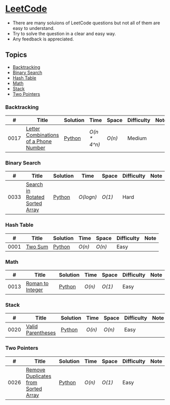 # [LeetCode](https://leetcode.com/problemset/algorithms/)
- There are many soluions of LeetCode questions but not all of them are easy to understand.
- Try to solve the question in a clear and easy way.
- Any feedback is appreciated.

## Topics
* [Backtracking](https://github.com/codingyen/CodeAlone#backtracking)
* [Binary Search](https://github.com/codingyen/CodeAlone#binary-search)
* [Hash Table](https://github.com/codingyen/CodeAlone#hash-table)
* [Math](https://github.com/codingyen/CodeAlone#math)
* [Stack](https://github.com/codingyen/CodeAlone#stack)
* [Two Pointers](https://github.com/codingyen/CodeAlone#two-pointers)

### Backtracking
|  #  | Title | Solution | Time | Space | Difficulty | Note | 
|-----|-------|----------|------|-------|------------|------|
0017| [Letter Combinations of a Phone Number](https://leetcode.com/problems/letter-combinations-of-a-phone-number/) | [Python](https://github.com/codingyen/CodeAlone/blob/master/Python/0017_letter_combinations_of_a_phone_number.py) | _O(n * 4^n)_ | _O(n)_ | Medium |

### Binary Search
|  #  | Title | Solution | Time | Space | Difficulty | Note | 
|-----|-------|----------|------|-------|------------|------|
0033| [Search in Rotated Sorted Array](https://leetcode.com/problems/search-in-rotated-sorted-array/) | [Python](https://github.com/codingyen/CodeAlone/blob/master/Python/0033_search_in_rotated_sorted_array.py) | _O(logn)_ | _O(1)_ | Hard |

### Hash Table
|  #  | Title | Solution | Time | Space | Difficulty | Note | 
|-----|-------|----------|------|-------|------------|------|
0001| [Two Sum](https://leetcode.com/problems/two-sum/) | [Python](https://github.com/codingyen/CodeAlone/blob/master/Python/0001_two_sum.py) | _O(n)_ | _O(n)_ | Easy |

### Math
|  #  | Title | Solution | Time | Space | Difficulty | Note | 
|-----|-------|----------|------|-------|------------|------|
0013| [Roman to Integer](https://leetcode.com/problems/roman-to-integer/) | [Python](https://github.com/codingyen/CodeAlone/blob/master/Python/0013_roman_to_integer.py) | _O(n)_ | _O(1)_ | Easy |

### Stack
|  #  | Title | Solution | Time | Space | Difficulty | Note | 
|-----|-------|----------|------|-------|------------|------|
0020| [Valid Parentheses](https://leetcode.com/problems/valid-parentheses/) | [Python](https://github.com/codingyen/CodeAlone/blob/master/Python/0020_valid_parentheses.py) | _O(n)_ | _O(n)_ | Easy |

### Two Pointers
|  #  | Title | Solution | Time | Space | Difficulty | Note | 
|-----|-------|----------|------|-------|------------|------|
0026| [Remove Duplicates from Sorted Array](https://leetcode.com/problems/remove-duplicates-from-sorted-array/) | [Python](https://github.com/codingyen/CodeAlone/blob/master/Python/0026_remove_duplicates_from_sorted_array.py) | _O(n)_ | _O(1)_ | Easy |